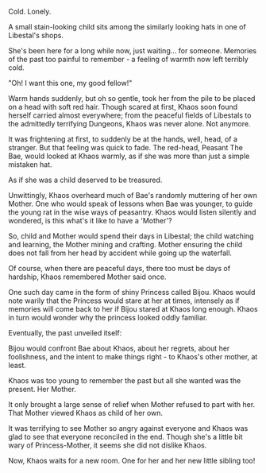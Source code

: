 Cold. Lonely.

A small stain-looking child sits among the similarly looking hats in one of Libestal's shops. 

She's been here for a long while now, just waiting... for someone. Memories of the past too painful to remember - a feeling of warmth now left terribly cold.

"Oh! I want this one, my good fellow!"

Warm hands suddenly, but oh so gentle, took her from the pile to be placed on a head with soft red hair. Though scared at first, Khaos soon found herself carried almost everywhere; from the peaceful fields of Libestals to the admittedly terrifying Dungeons, Khaos was never alone. Not anymore.

It was frightening at first, to suddenly be at the hands, well, head, of a stranger. But that feeling was quick to fade. The red-head, Peasant The Bae, would looked at Khaos warmly, as if she was more than just a simple mistaken hat.

As if she was a child deserved to be treasured. 

Unwittingly, Khaos overheard much of Bae's randomly muttering of her own Mother. One who would speak of lessons when Bae was younger, to guide the young rat in the wise ways of peasantry. Khaos would listen silently and wondered, is this what's it like to have a 'Mother'?


So, child and Mother would spend their days in Libestal; the child watching and learning, the Mother mining and crafting. Mother ensuring the child does not fall from her head by accident while going up the waterfall. 

Of course, when there are peaceful days, there too must be days of hardship, Khaos remembered Mother said once.

One such day came in the form of shiny Princess called Bijou. Khaos would note warily that the Princess would stare at her at times, intensely as if memories will come back to her if Bijou stared at Khaos long enough. Khaos in turn would wonder why the princess looked oddly familiar.

Eventually, the past unveiled itself:

Bijou would confront Bae about Khaos, about her regrets, about her foolishness, and the intent to make things right - to Khaos's other mother, at least.

Khaos was too young to remember the past but all she wanted was the present. Her Mother.

It only brought a large sense of relief when Mother refused to part with her. That Mother viewed Khaos as child of her own.

It was terrifying to see Mother so angry against everyone and Khaos was glad to see that everyone reconciled in the end. Though she's a little bit wary of Princess-Mother, it seems she did not dislike Khaos. 

Now, Khaos waits for a new room. One for her and her new little sibling too! 

